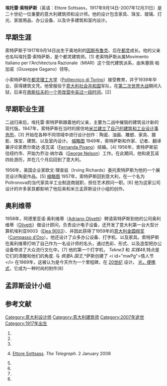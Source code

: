 **埃托雷·索特萨斯**（英语：Ettore Sottsass，1917年9月14日-2007年12月31日）是二十世纪一位重要的意大利建筑师和设计师。他的设计包含家具、珠宝、玻璃、灯光、家居用品、办公设备、以及许多建筑和室内设计。

## 早期生涯

索特萨斯于1917年9月14日出生于奥地利的[因斯布鲁克](../Page/因斯布鲁克.md "wikilink")、后在[都灵](../Page/都灵.md "wikilink")成长。他的父亲也名叫埃托雷·索特萨斯，是个都灵建筑师。\[1\] 老索特萨斯从属Movimento Italiano per l'Architectura Razionale（MIAR）这个现代建筑派系，由朱塞佩·帕加诺（Giuseppe Gagano）领导。

小索特萨斯在[都灵理工大学](../Page/都灵理工大学.md "wikilink")（[Politecnico di Torino](../Page/都灵理工大学.md "wikilink")）接受教育，并于1939年毕业、获得建筑文凭。他曾服役于[意大利社会共和国](../Page/意大利社会共和国.md "wikilink")军队，在[第二次世界大战](../Page/第二次世界大战.md "wikilink")期间入狱，后来在[南斯拉夫的一个劳改营中呆过一段时间](https://zh.wikipedia.org/wiki/南斯拉夫 "wikilink")。\[2\]

## 早期职业生涯

二战归来后，埃托雷·索特萨斯跟着他的父亲，主要为二战中摧毁的建筑设计新的现代版。1947年，索特萨斯在当时的居住地[米兰建立了自己的建筑和工业设计事务所](../Page/米蘭.md "wikilink")，\[3\] 开始在各种不同领域中进行设计创作：陶瓷、油画、雕塑、家具、摄影、珠宝、建筑、以及室内设计。 [缩略图](https://zh.wikipedia.org/wiki/File:Ettore_Sottsass_and_Fernanda_Pivano_1969.jpg "fig:缩略图") 1949年，索特萨斯和作家、记者、翻译兼评论家费尔南达·皮瓦诺（[Fernanda Pivano](https://zh.wikipedia.org/wiki/Fernanda_Pivano "wikilink")）结婚。\[4\] 1956年，索特萨斯前往纽约市、开始为乔治·纳尔森（[George Nelson](https://zh.wikipedia.org/wiki/George_Nelson "wikilink")）工作。在此期间，他和皮瓦诺四处游历，并在几个月后回到了意大利。

1956年，美国企业家欧文·理查兹（Irving Richards）委托索特萨斯为他的一个展览设计陶瓷作品。\[5\] [缩略图](https://zh.wikipedia.org/wiki/File:Olivetti-Valentine.jpg "fig:缩略图") 1957年，索特萨斯回到意大利，在一个名为Poltronova的当代家具半工业制造商就职，担任艺术顾问一职。\[6\] 他为这家公司设计的许多家具都影响了他后来和米兰孟菲斯设计小组的创作。

## 奥利维蒂

1958年，阿德里亚诺·奥利维蒂（[Adriano Olivetti](https://zh.wikipedia.org/wiki/Adriano_Olivetti "wikilink")）聘请索特萨斯到他的公司奥利维蒂（[Olivetti](https://zh.wikipedia.org/wiki/Olivetti "wikilink")）做设计顾问，负责设计电子设备，还开发了意大利第一台大型计算机埃利亚9003（[Elea 9003](https://zh.wikipedia.org/wiki/Elea_9003 "wikilink")）、并因此获得了1959年的[意大利金圆规奖](https://zh.wikipedia.org/wiki/意大利金圆规奖 "wikilink")（[Compasso d′Oro](https://zh.wikipedia.org/wiki/Compasso_d′Oro "wikilink")）。他还设计了众多办公设备、打字机、以及家具。索特萨斯在奥利维蒂打响了自己作为一名设计师的名头，通过色彩、形式、以及造型把办公设备带进了大众流行文化中。\[7\] 他的第一个打字机， *Tekne3* 和 *实践48*,特点是它们的清醒和他们的角度. 与 *佩里A.国王*,\*萨斯创建了 \<i id="mwPg"\>情人节\</i\> 在1969年，这被认为是今天作为一个里程碑，在 [20世纪](../Page/20世纪.md "wikilink") 设计。 [光，便携式](http://sales.arte.tv/fiche/994/VALENTINE_-_DESIGN)，它成为一种时尚的附件\[8\]

## 孟菲斯设计小组

## 参考文献

[Category:意大利设计师](https://zh.wikipedia.org/wiki/Category:意大利设计师 "wikilink") [Category:意大利建筑师](https://zh.wikipedia.org/wiki/Category:意大利建筑师 "wikilink") [Category:2007年逝世](https://zh.wikipedia.org/wiki/Category:2007年逝世 "wikilink") [Category:1917年出生](https://zh.wikipedia.org/wiki/Category:1917年出生 "wikilink")

1.

2.

3.

4.  [Ettore Sottsass](https://www.telegraph.co.uk/news/obituaries/1574260/Ettore-Sottsass.html). *The Telegraph*. 2 January 2008

5.

6.

7.

8.